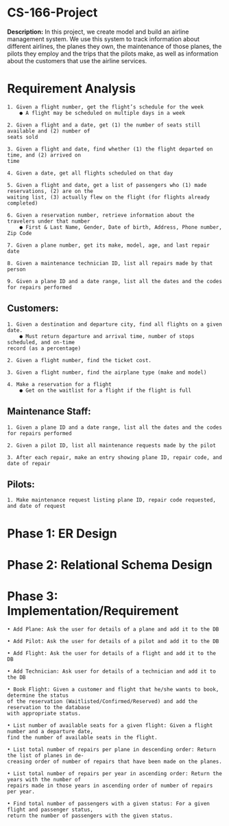 # CS-166-Project 
**Description:**
In this project, we create model and build an airline management system. We use this
system to track information about different airlines, the planes they own, the maintenance of
those planes, the pilots they employ and the trips that the pilots make, as well as information
about the customers that use the airline services.



# Requirement Analysis
```
1. Given a flight number, get the flight’s schedule for the week
	● A flight may be scheduled on multiple days in a week
```
```
2. Given a flight and a date, get (1) the number of seats still available and (2) number of
seats sold
```
```
3. Given a flight and date, find whether (1) the flight departed on time, and (2) arrived on
time
```
```
4. Given a date, get all flights scheduled on that day
```
```
5. Given a flight and date, get a list of passengers who (1) made reservations, (2) are on the
waiting list, (3) actually flew on the flight (for flights already completed)
```
```
6. Given a reservation number, retrieve information about the travelers under that number
	● First & Last Name, Gender, Date of birth, Address, Phone number, Zip Code
```
```
7. Given a plane number, get its make, model, age, and last repair date
```
```
8. Given a maintenance technician ID, list all repairs made by that person
```
```
9. Given a plane ID and a date range, list all the dates and the codes for repairs performed
```
## Customers:
```
1. Given a destination and departure city, find all flights on a given date.
	● Must return departure and arrival time, number of stops scheduled, and on-time
record (as a percentage)
```
```
2. Given a flight number, find the ticket cost.
```
```
3. Given a flight number, find the airplane type (make and model)
```
```
4. Make a reservation for a flight
	● Get on the waitlist for a flight if the flight is full
```
## Maintenance Staff:
```
1. Given a plane ID and a date range, list all the dates and the codes for repairs performed
```
```
2. Given a pilot ID, list all maintenance requests made by the pilot
```
```
3. After each repair, make an entry showing plane ID, repair code, and date of repair
```
## Pilots:
```
1. Make maintenance request listing plane ID, repair code requested, and date of request
```


# Phase 1: ER Design




# Phase 2: Relational Schema Design




# Phase 3: Implementation/Requirement
```
• Add Plane: Ask the user for details of a plane and add it to the DB
```
```
• Add Pilot: Ask the user for details of a pilot and add it to the DB
```
```
• Add Flight: Ask the user for details of a flight and add it to the DB
```
```
• Add Technician: Ask user for details of a technician and add it to the DB
```
```
• Book Flight: Given a customer and flight that he/she wants to book, determine the status
of the reservation (Waitlisted/Confirmed/Reserved) and add the reservation to the database
with appropriate status.
```
```
• List number of available seats for a given flight: Given a flight number and a departure date,
find the number of available seats in the flight.
```
```
• List total number of repairs per plane in descending order: Return the list of planes in de-
creasing order of number of repairs that have been made on the planes.
```
```
• List total number of repairs per year in ascending order: Return the years with the number of
repairs made in those years in ascending order of number of repairs per year.
```
```
• Find total number of passengers with a given status: For a given flight and passenger status,
return the number of passengers with the given status.
```
